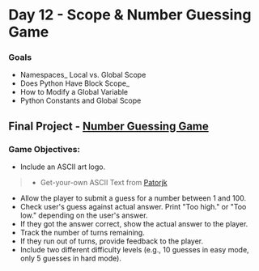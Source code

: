 # Day 12 - Scope & Number Guessing Game

### Goals
- Namespaces_ Local vs. Global Scope
- Does Python Have Block Scope_
- How to Modify a Global Variable
- Python Constants and Global Scope

## Final Project - [Number Guessing Game](./)
### Game Objectives:
- Include an ASCII art logo.
> - Get-your-own ASCII Text from [Patorjk](http://patorjk.com/software/taag/#p=display&f=Graffiti&t=Type%20Something%20)
-  Allow the player to submit a guess for a number between 1 and 100.
- Check user's guess against actual answer. Print "Too high." or "Too low." depending on the user's answer. 
- If they got the answer correct, show the actual answer to the player.
- Track the number of turns remaining.
- If they run out of turns, provide feedback to the player. 
- Include two different difficulty levels (e.g., 10 guesses in easy mode, only 5 guesses in hard mode).

